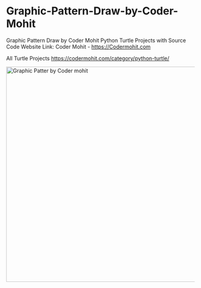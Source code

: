 # Graphic-Pattern-Draw-by-Coder-Mohit
Graphic Pattern Draw by Coder Mohit
Python Turtle Projects with Source Code Website Link: Coder Mohit - https://Codermohit.com

All Turtle Projects https://codermohit.com/category/python-turtle/

<img width="575" alt="Graphic Patter by Coder mohit" src="https://user-images.githubusercontent.com/73032070/120934060-728f4080-c71a-11eb-90e2-3406fce1b70b.png">
